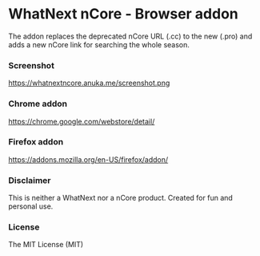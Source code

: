 # WhatNext nCore - Browser addon
The addon replaces the deprecated nCore URL (.cc) to the new (.pro) and adds a new nCore link for searching the whole season.

### Screenshot
https://whatnextncore.anuka.me/screenshot.png

### Chrome addon
https://chrome.google.com/webstore/detail/

### Firefox addon
https://addons.mozilla.org/en-US/firefox/addon/

### Disclaimer
This is neither a WhatNext nor a nCore product. Created for fun and personal use.

### License
The MIT License (MIT)
